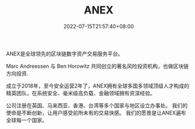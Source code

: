 ﻿---
weight: 
title: "ANEX"
description: "ANEX是全球领先的区块链数字资…"
date: 2022-07-15T21:57:40+08:00
lastmod: 2022-07-15T16:45:40+08:00
draft: false
authors: ["MineW"]
featuredImage: "anex.webp"
link: ""
tags: ["交易所","ANEX"]
categories: ["navigation"]
navigation: ["交易所"]
lightgallery: true
toc: true
pinned: false
recommend: false
recommend1: false
---
ANEX是全球领先的区块链数字资产交易服务平台。

Marc Andreessen 与 Ben Horowitz 共同创立的著名风险投资机构，也做区块链方向投资.

成立于2018年，至今安全运营2年了，ANEX拥有全球多国多领域顶级人才构成的精英团队，在系统安全、毫米级高负载、金融领域拥有资深经验。

公司注册在英国、马来西亚、香港、台湾等多个国家与地区设立办事处。
我们的使命是不断创新，让用户感受前所未有的交易快感。
我们的愿景是让ANEX遍布全球每一个国家。